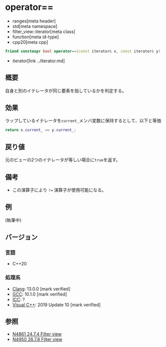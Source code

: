 # operator==
* ranges[meta header]
* std[meta namespace]
* filter_view::iterator[meta class]
* function[meta id-type]
* cpp20[meta cpp]

```cpp
friend constexpr bool operator==(const iterator& x, const iterator& y) requires equality_comparable<iterator_t<V>>;
```
* iterator[link ../iterator.md]

## 概要

自身と別のイテレータが同じ要素を指しているかを判定する。

## 効果

ラップしているイテレータを`current_`メンバ変数に保持するとして、以下と等価

```cpp
return x.current_ == y.current_;
```

## 戻り値

元のビューの2つのイテレータが等しい場合に`true`を返す。

## 備考

- この演算子により `!=` 演算子が使用可能になる。

## 例
(執筆中)

## バージョン
### 言語
- C++20

### 処理系
- [Clang](/implementation.md#clang): 13.0.0 [mark verified]
- [GCC](/implementation.md#gcc): 10.1.0 [mark verified]
- [ICC](/implementation.md#icc): ?
- [Visual C++](/implementation.md#visual_cpp): 2019 Update 10 [mark verified]

## 参照
- [N4861 24.7.4 Filter view](https://timsong-cpp.github.io/cppwp/n4861/range.filter)
- [N4950 26.7.8 Filter view](https://timsong-cpp.github.io/cppwp/n4950/range.filter)
